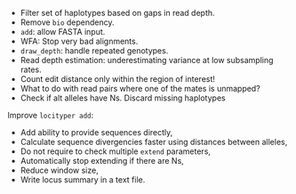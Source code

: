 - Filter set of haplotypes based on gaps in read depth.
- Remove `bio` dependency.
- `add`: allow FASTA input.
- WFA: Stop very bad alignments.
- `draw_depth`: handle repeated genotypes.
- Read depth estimation: underestimating variance at low subsampling rates.
- Count edit distance only within the region of interest!
- What to do with read pairs where one of the mates is unmapped?
- Check if alt alleles have Ns. Discard missing haplotypes

Improve `locityper add`:
* Add ability to provide sequences directly,
* Calculate sequence divergencies faster using distances between alleles,
* Do not require to check multiple `extend` parameters,
* Automatically stop extending if there are Ns,
* Reduce window size,
* Write locus summary in a text file.
